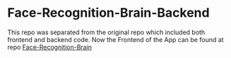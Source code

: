 # Face-Recognition-Brain-Backend

This repo was separated from the original repo which included both frontend and backend code.
Now the Frontend of the App can be found at repo [Face-Recognition-Brain](https://github.com/Rohit5551998/Face-Recognition-Brain)
